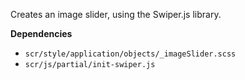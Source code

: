 Creates an image slider, using the Swiper.js library. 

**Dependencies**
- `scr/style/application/objects/_imageSlider.scss`
- `scr/js/partial/init-swiper.js`
